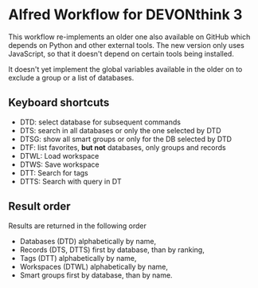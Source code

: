 # Alfred Workflow for DEVONthink 3

This workflow re-implements an older one also available on GitHub which depends on Python and other external tools. The new version only uses JavaScript, so that it doesn't depend on certain tools being installed.

It doesn't yet implement the global variables available in the older on to exclude a group or a list of databases. 

## Keyboard shortcuts

- DTD: select database for subsequent commands
- DTS: search in all databases or only the one selected by DTD
- DTSG: show all smart groups or only for the DB selected by DTD
- DTF: list favorites, **but not** databases, only groups and 
records
- DTWL: Load workspace
- DTWS: Save workspace
- DTT: Search for tags
- DTTS: Search with query in DT

## Result order

Results are returned in the following order
- Databases (DTD) alphabetically by name,
- Records (DTS, DTTS) first by database, than by ranking,
- Tags (DTT) alphabetically by name,
- Workspaces (DTWL) alphabetically by name,
- Smart groups first by database, than by name.